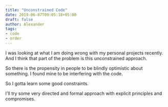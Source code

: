 ```yaml
---
title: "Unconstrained Code"
date: 2019-06-07T09:05:18+05:00
draft: false
author: Alexander
tags:
- code
- order
---
```


I was looking at what I am doing wrong with my personal projects recently.
And I think that part of the problem is this unconstrained approach.

So there is the propensity in people to be blindly optimistic about something.
I found mine to be interfering with the code.

So I gotta learn some good constraints.

I'll try some very directed and formal approach with explicit principles and compromises.
